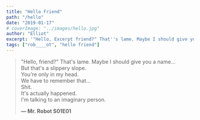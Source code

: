 ```yaml
---
title: "Hello Friend"
path: "/hello"
date: "2019-01-17"
# coverImage: "../images/hello.jpg"
author: "Elliot"
excerpt: '"Hello, Excerpt friend?" That''s lame. Maybe I should give you a name...'
tags: ["rob____ot", "hello friend"]
---
```


> "Hello, friend?" That's lame. Maybe I should give you a name...\
> But that's a slippery slope.\
> You're only in my head.\
> We have to remember that...\
> Shit.\
> It's actually happened.\
> I'm talking to an imaginary person.
>
> **— Mr. Robot S01E01**
